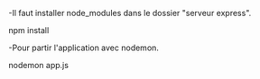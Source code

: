 -Il faut installer node_modules dans le dossier "serveur express".

npm install



-Pour partir l'application avec nodemon. 

nodemon app.js